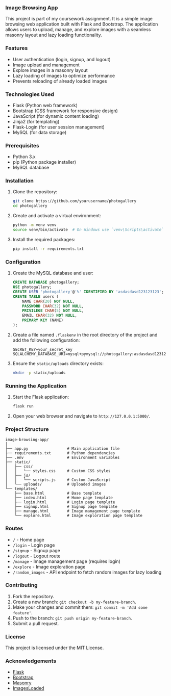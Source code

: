### Image Browsing App

This project is part of my coursework assignment. It is a simple image browsing web application built with Flask and Bootstrap. The application allows users to upload, manage, and explore images with a seamless masonry layout and lazy loading functionality.

### Features

- User authentication (login, signup, and logout)
- Image upload and management
- Explore images in a masonry layout
- Lazy loading of images to optimize performance
- Prevents reloading of already loaded images

### Technologies Used

- Flask (Python web framework)
- Bootstrap (CSS framework for responsive design)
- JavaScript (for dynamic content loading)
- Jinja2 (for templating)
- Flask-Login (for user session management)
- MySQL (for data storage)

### Prerequisites

- Python 3.x
- pip (Python package installer)
- MySQL database

### Installation

1. Clone the repository:
   ```sh
   git clone https://github.com/yourusername/photogallery
   cd photogallery
   ```

2. Create and activate a virtual environment:
   ```sh
   python -m venv venv
   source venv/bin/activate  # On Windows use `venv\Scripts\activate`
   ```

3. Install the required packages:
   ```sh
   pip install -r requirements.txt
   ```

### Configuration

1. Create the MySQL database and user:
   ```sql
   CREATE DATABASE photogallery;
   USE photogallery;
   CREATE USER 'photogallery'@'%' IDENTIFIED BY 'asdasdasd123123123';
   CREATE TABLE users (
       NAME CHAR(20) NOT NULL,
       PASSWORD CHAR(32) NOT NULL,
       PRIVILEGE CHAR(5) NOT NULL,
       EMAIL CHAR(32) NOT NULL,
       PRIMARY KEY (NAME)
   );
   ```

2. Create a file named `.flaskenv` in the root directory of the project and add the following configuration:
   ```plaintext
   SECRET_KEY=your_secret_key
   SQLALCHEMY_DATABASE_URI=mysql+pymysql://photogallery:asdasdasd123123123@localhost/photogallery
   ```

3. Ensure the `static/uploads` directory exists:
   ```sh
   mkdir -p static/uploads
   ```

### Running the Application

1. Start the Flask application:
   ```sh
   flask run
   ```

2. Open your web browser and navigate to `http://127.0.0.1:5000/`.

### Project Structure

```plaintext
image-browsing-app/
│
├── app.py                 # Main application file
├── requirements.txt       # Python dependencies
├── .env                   # Environment variables
├── static/
│   ├── css/
│   │   └── styles.css     # Custom CSS styles
│   ├── js/
│   │   └── scripts.js     # Custom JavaScript
│   └── uploads/           # Uploaded images
└── templates/
    ├── base.html          # Base template
    ├── index.html         # Home page template
    ├── login.html         # Login page template
    ├── signup.html        # Signup page template
    ├── manage.html        # Image management page template
    └── explore.html       # Image exploration page template
```

### Routes

- `/` - Home page
- `/login` - Login page
- `/signup` - Signup page
- `/logout` - Logout route
- `/manage` - Image management page (requires login)
- `/explore` - Image exploration page
- `/random_images` - API endpoint to fetch random images for lazy loading

### Contributing

1. Fork the repository.
2. Create a new branch: `git checkout -b my-feature-branch`.
3. Make your changes and commit them: `git commit -m 'Add some feature'`.
4. Push to the branch: `git push origin my-feature-branch`.
5. Submit a pull request.

### License

This project is licensed under the MIT License.

### Acknowledgements

- [Flask](https://flask.palletsprojects.com/)
- [Bootstrap](https://getbootstrap.com/)
- [Masonry](https://masonry.desandro.com/)
- [ImagesLoaded](https://imagesloaded.desandro.com/)
